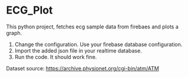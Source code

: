 # ECG_Plot
This python project, fetches ecg sample data from firebaes and plots a graph.

1. Change the configuration. Use your firebase database configuration.
2. Import the added json file in your realtime database.
3. Run the code. It should work fine.

Dataset source: https://archive.physionet.org/cgi-bin/atm/ATM
